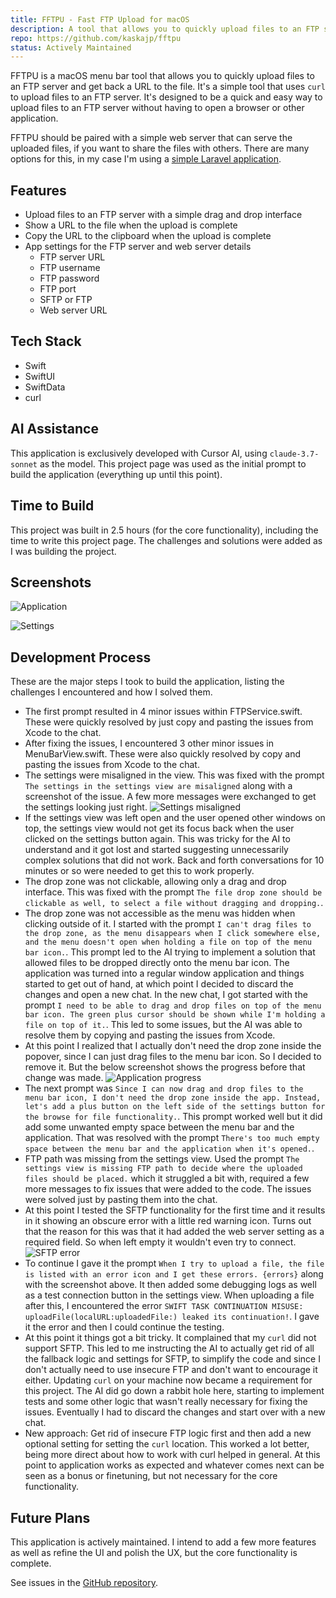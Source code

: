 ```yaml
---
title: FFTPU - Fast FTP Upload for macOS
description: A tool that allows you to quickly upload files to an FTP server and get back a URL to the file.
repo: https://github.com/kaskajp/fftpu
status: Actively Maintained
---
```


FFTPU is a macOS menu bar tool that allows you to quickly upload files to an FTP server and get back a URL to the file. It's a simple tool that uses `curl` to upload files to an FTP server. It's designed to be a quick and easy way to upload files to an FTP server without having to open a browser or other application.

FFTPU should be paired with a simple web server that can serve the uploaded files, if you want to share the files with others. There are many options for this, in my case I'm using a [simple Laravel application](https://github.com/kaskajp/files).

## Features

- Upload files to an FTP server with a simple drag and drop interface
- Show a URL to the file when the upload is complete
- Copy the URL to the clipboard when the upload is complete
- App settings for the FTP server and web server details
  - FTP server URL
  - FTP username
  - FTP password
  - FTP port
  - SFTP or FTP
  - Web server URL

## Tech Stack

- Swift
- SwiftUI
- SwiftData
- curl

## AI Assistance

This application is exclusively developed with Cursor AI, using `claude-3.7-sonnet` as the model. This project page was used as the initial prompt to build the application (everything up until this point).

## Time to Build

This project was built in 2.5 hours (for the core functionality), including the time to write this project page. The challenges and solutions were added as I was building the project.

## Screenshots

![Application](/assets/images/projects/fftpu-app.jpg)

![Settings](/assets/images/projects/fftpu-settings.jpg)

## Development Process

These are the major steps I took to build the application, listing the challenges I encountered and how I solved them.

- The first prompt resulted in 4 minor issues within FTPService.swift. These were quickly resolved by just copy and pasting the issues from Xcode to the chat.
- After fixing the issues, I encountered 3 other minor issues in MenuBarView.swift. These were also quickly resolved by copy and pasting the issues from Xcode to the chat.
- The settings were misaligned in the view. This was fixed with the prompt `The settings in the settings view are misaligned` along with a screenshot of the issue. A few more messages were exchanged to get the settings looking just right.
![Settings misaligned](/assets/images/projects/fftpu-settings-misaligned.jpg)
- If the settings view was left open and the user opened other windows on top, the settings view would not get its focus back when the user clicked on the settings button again. This was tricky for the AI to understand and it got lost and started suggesting unnecessarily complex solutions that did not work. Back and forth conversations for 10 minutes or so were needed to get this to work properly.
- The drop zone was not clickable, allowing only a drag and drop interface. This was fixed with the prompt `The file drop zone should be clickable as well, to select a file without dragging and dropping.`.
- The drop zone was not accessible as the menu was hidden when clicking outside of it. I started with the prompt `I can't drag files to the drop zone, as the menu disappears when I click somewhere else, and the menu doesn't open when holding a file on top of the menu bar icon.`. This prompt led to the AI trying to implement a solution that allowed files to be dropped directly onto the menu bar icon. The application was turned into a regular window application and things started to get out of hand, at which point I decided to discard the changes and open a new chat. In the new chat, I got started with the prompt `I need to be able to drag and drop files on top of the menu bar icon. The green plus cursor should be shown while I'm holding a file on top of it.`. This led to some issues, but the AI was able to resolve them by copying and pasting the issues from Xcode.
- At this point I realized that I actually don't need the drop zone inside the popover, since I can just drag files to the menu bar icon. So I decided to remove it. But the below screenshot shows the progress before that change was made.
![Application progress](/assets/images/projects/fftpu-progress-dropzone.jpg)
- The next prompt was `Since I can now drag and drop files to the menu bar icon, I don't need the drop zone inside the app. Instead, let's add a plus button on the left side of the settings button for the browse for file functionality.`. This prompt worked well but it did add some unwanted empty space between the menu bar and the application. That was resolved with the prompt `There's too much empty space between the menu bar and the application when it's opened.`.
- FTP path was missing from the settings view. Used the prompt `The settings view is missing FTP path to decide where the uploaded files should be placed.` which it struggled a bit with, required a few more messages to fix issues that were added to the code. The issues were solved just by pasting them into the chat.
- At this point I tested the SFTP functionality for the first time and it results in it showing an obscure error with a little red warning icon. Turns out that the reason for this was that it had added the web server setting as a required field. So when left empty it wouldn't even try to connect.
![SFTP error](/assets/images/projects/fftpu-progress-uploads.jpg)
- To continue I gave it the prompt `When I try to upload a file, the file is listed with an error icon and I get these errors. {errors}` along with the screenshot above. It then added some debugging logs as well as a test connection button in the settings view. When uploading a file after this, I encountered the error `SWIFT TASK CONTINUATION MISUSE: uploadFile(localURL:uploadedFile:) leaked its continuation!`. I gave it the error and then I could continue the testing.
- At this point it things got a bit tricky. It complained that my `curl` did not support SFTP. This led to me instructing the AI to actually get rid of all the fallback logic and settings for SFTP, to simplify the code and since I don't actually need to use insecure FTP and don't want to encourage it either. Updating `curl` on your machine now became a requirement for this project. The AI did go down a rabbit hole here, starting to implement tests and some other logic that wasn't really necessary for fixing the issues. Eventually I had to discard the changes and start over with a new chat.
- New approach: Get rid of insecure FTP logic first and then add a new optional setting for setting the `curl` location. This worked a lot better, being more direct about how to work with curl helped in general. At this point to application works as expected and whatever comes next can be seen as a bonus or finetuning, but not necessary for the core functionality.

## Future Plans

This application is actively maintained. I intend to add a few more features as well as refine the UI and polish the UX, but the core functionality is complete.

See issues in the [GitHub repository](https://github.com/kaskajp/fftpu/issues).